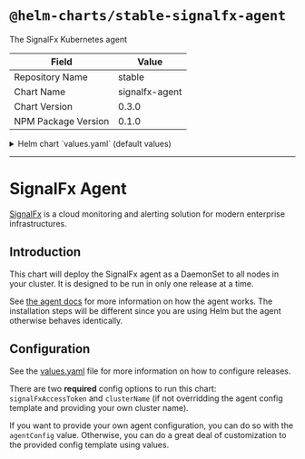 # `@helm-charts/stable-signalfx-agent`

The SignalFx Kubernetes agent

| Field               | Value          |
| ------------------- | -------------- |
| Repository Name     | stable         |
| Chart Name          | signalfx-agent |
| Chart Version       | 0.3.0          |
| NPM Package Version | 0.1.0          |

<details>

<summary>Helm chart `values.yaml` (default values)</summary>

```yaml
# Version of the signalfx-agent to deploy.  This will be the default for the
# docker image tag if not overridden with imageTag
agentVersion: 3.6.1

# The access token for SignalFx.  REQUIRED
signalFxAccessToken: ''

# Docker image configuration
image:
  # Image pull policy for the agent pod
  pullPolicy: IfNotPresent
  # The docker image to use for the agent
  repository: quay.io/signalfx/signalfx-agent
  # tag defaults to the agentVersion but can be overridden
  tag:
  # pullSecret is not needed for our standard image
  pullSecret:

# How many agent pods can be unavailable at a time when rolling out a new
# version of the agent
rollingUpdateMaxUnavailable: 1

# Namespace to deploy agent in (Optional: Will default to release namespace)
namespace:

# RBAC config for the agent
rbac:
  create: true
  # You might need custom rules if you are pulling secrets to configure
  # monitors.
  customRules: []

# Service account config for the agent pods
serviceAccount:
  # Specifies whether a ServiceAccount should be created
  create: true
  # The name of the ServiceAccount to use.
  # If not set and create is true, a name is generated using the fullname template
  name:

# This adds some tolerations to the pods that the DaemonSet creates that
# should allow the agent to run on the master nodes of newer versions of K8s
# that are deployed with standard master taints (see daemonset.yaml).  If you
# need custom tolerations, see the 'tolerations' config option below.
runOnMaster: true

# You can specify additional tolerations for the pods that the DaemonSet
# creates.
tolerations: []

# Extra labels to put on agent pods.  Values must be strings per the k8s label
# schema.
extraPodLabels: {}

# You can specify a custom agent config file with the agentConfig value.  If
# you specify this, all of the options below here will no longer be applicable
# since they are used to render a default config (see configmap.yaml template).
agentConfig:

# clusterName must be provided.  It is an arbitrary value that identifies this
# K8s cluster in SignalFx.  This will be the value of the 'kubernetes_cluster'
# dimension on every metric sent by the agent.
clusterName:

# How frequently to send metrics by default in the agent.  This can be
# overridden by individual monitors.
metricIntervalSeconds: 10

# The log level of the agent.  Valid values are 'debug', 'info', 'warn', and
# 'error'.  Info is a good default and won't be too spamy.  Note that 'debug'
# may dump sensitive values in the provided configuration so use with care.
logLevel: info

# Whether to ignore TLS validation issue when connecting to the main K8s API
# server.  This should almost never need to be set to true since the CA cert is
# provided with the service account token automatically by K8s.
apiServerSkipVerify: false

# Additional options for connecting to the Kubelet.  These options are
# equivalent to what is under the 'kubeletAPI' key of the 'kubelet-stats'
# monitor.  By default, the agent tries to use its service account if kubelet
# authentication is required.
kubeletAPI:
  authType: serviceAccount

# Any values put in this object correspond to the 'collectd' config block of
# the agent config
collectd: {}

# How often to send cAdvisor-based container metrics.  Defaults to whatever is
# in metricIntervalSeconds.
containerStatsIntervalSeconds:

# If true, K8s cluster-level metrics will be collected (e.g. pod counts,
# deployment status, etc).  The agents will decide amongst themselves which
# instance should send the metrics so that they are only sent once.
gatherClusterMetrics: true

# Enables the docker-container-stats monitor with some specific config that
# causes it to send container stats from Docker with certain dimensions from
# container labels that makes it easy to correlate metrics between cadvisor and
# docker. Note that docker metrics are not sent for pause containers by
# default.
gatherDockerMetrics: true

# A list of metric names that are collected by monitors but are not to be sent
# to SignalFx.  This default set include a lot of highly specific or duplicated
# cAdvisor metrics that cause a large increase in DPM for little value for most
# customers.
metricNamesToExclude:
  - container_cpu_user_seconds_total
  - container_cpu_system_seconds_total
  - container_cpu_utilization_per_core
  - container_fs_reads_total
  - container_fs_sector_reads_total
  - container_fs_reads_merged_total
  - container_fs_read_seconds_total
  - container_fs_writes_total
  - container_fs_sector_writes_total
  - container_fs_writes_merged_total
  - container_fs_write_seconds_total
  - container_fs_io_current
  - container_fs_io_time_seconds_total
  - container_fs_io_time_weighted_seconds_total
  - container_last_seen
  - container_tasks_state
  - pod_network_receive_packets_total
  - pod_network_receive_packets_dropped_total
  - pod_network_transmit_packets_total
  - pod_network_transmit_packets_dropped_total
  - machine_cpu_frequency_khz

# A list of monitor configurations to include in the agent config.  These
# values correspond exactly to what goes under 'monitors' in the agent config.
# The following are a set of monitors with discovery rules that should cover
# many standard deployments.  Most users will want to override this with their
# own monitors and discovery rules.
monitors:
  - type: collectd/activemq
    discoveryRule: container_image =~ "activemq" && private_port == 1099

  - type: collectd/apache
    discoveryRule: container_image =~ "apache" && private_port == 80

  - type: collectd/cassandra
    discoveryRule: container_image =~ "cassandra" && private_port == 7199

  - type: collectd/consul
    discoveryRule: container_image =~ "consul" && private_port == 8500

  - type: collectd/elasticsearch
    discoveryRule: container_image =~ "elasticsearch" && port == 9200

  - type: collectd/etcd
    discoveryRule: container_image =~ "etcd" && port == 2379
    # REQUIRED
    clusterName: my-cluster

  - type: collectd/haproxy
    discoveryRule: container_image =~ "haproxy" && port == 9000

  - type: collectd/kafka
    discoveryRule: container_image =~ "kafka" && private_port == 9092

  - type: collectd/memcached
    discoveryRule: container_image =~ "memcache" && private_port == 11211

  - type: collectd/mongodb
    discoveryRule: container_image =~ "mongo" && private_port == 27017
    # REQUIRED
    databases:
      - mydatabase

  - type: collectd/mysql
    discoveryRule: container_image =~ "mysql" && private_port == 3306
    # REQUIRED
    username: admin
    databases:
      - name: mydb

  - type: collectd/nginx
    discoveryRule: container_image =~ "nginx" && private_port == 80

  - type: collectd/rabbitmq
    discoveryRule: container_image =~ "rabbitmq" && private_port == 15672

  - type: collectd/redis
    discoveryRule: container_image =~ "redis" && private_port == 6379

  - type: collectd/spark
    discoveryRule: container_image =~ "spark" && private_port == 8080
    isMaster: true
    collectApplicationMetrics: true
    clusterType: Standalone

  - type: collectd/spark
    discoveryRule: container_image =~ "spark" && private_port >= 8081
    isMaster: false
    clusterType: Standalone

  - type: collectd/zookeeper
    discoveryRule: container_image =~ "zookeeper" && private_port == 2181
```

</details>

---

# SignalFx Agent

[SignalFx](https://signalfx.com) is a cloud monitoring and alerting solution
for modern enterprise infrastructures.

## Introduction

This chart will deploy the SignalFx agent as a DaemonSet to all nodes in your
cluster. It is designed to be run in only one release at a time.

See [the agent
docs](https://docs.signalfx.com/en/latest/integrations/kubernetes-quickstart.html)
for more information on how the agent works. The installation steps will be
different since you are using Helm but the agent otherwise behaves identically.

## Configuration

See the [values.yaml](./values.yaml) file for more information on how to
configure releases.

There are two **required** config options to run this chart: `signalFxAccessToken`
and `clusterName` (if not overridding the agent config template and providing your own
cluster name).

If you want to provide your own agent configuration, you can do so with the
`agentConfig` value. Otherwise, you can do a great deal of customization to
the provided config template using values.
